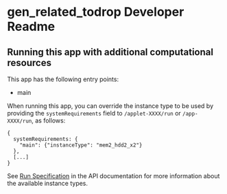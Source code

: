 # gen_related_todrop Developer Readme

<!--
TODO: Please edit this Readme.developer.md file to include information
for developers or advanced users, for example:

* Information about app internals and implementation details
* How to report bugs or contribute to development
-->

## Running this app with additional computational resources

This app has the following entry points:

* main

When running this app, you can override the instance type to be used by
providing the ``systemRequirements`` field to ```/applet-XXXX/run``` or
```/app-XXXX/run```, as follows:

    {
      systemRequirements: {
        "main": {"instanceType": "mem2_hdd2_x2"}
      },
      [...]
    }

See <a
href="https://wiki.dnanexus.com/API-Specification-v1.0.0/IO-and-Run-Specifications#Run-Specification">Run
Specification</a> in the API documentation for more information about the
available instance types.
